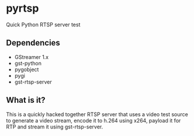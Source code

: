 # pyrtsp

Quick Python RTSP server test

## Dependencies

* GStreamer 1.x
* gst-python
* pygobject
* pygi
* gst-rtsp-server

## What is it?

This is a quickly hacked together RTSP server that uses a video test source to
generate a video stream, encode it to h.264 using x264, payload it for RTP and
stream it using gst-rtsp-server.
